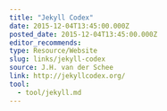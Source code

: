 ```yaml
---
title: "Jekyll Codex"
date: 2015-12-04T13:45:00.000Z
posted_date: 2015-12-04T13:45:00.000Z
editor_recommends:
type: Resource/Website
slug: links/jekyll-codex
source: J.H. van der Schee
link: http://jekyllcodex.org/
tool:
  - tool/jekyll.md
---
```





